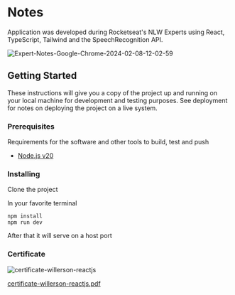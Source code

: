 
# Notes

Application was developed during Rocketseat's NLW Experts using React, TypeScript, Tailwind and the SpeechRecognition API.

![Expert-Notes-Google-Chrome-2024-02-08-12-02-59](https://github.com/willerson/notes/assets/22488088/1080d294-70f2-4213-bfce-cc446221d748)

## Getting Started

These instructions will give you a copy of the project up and running on your local machine for development and testing purposes. See deployment for notes on deploying the project on a live system.

### Prerequisites

Requirements for the software and other tools to build, test and push 
- [Node.js v20](https://nodejs.org/en)

### Installing

Clone the project

In your favorite terminal

    npm install
    npm run dev

After that it will serve on a host port

### Certificate

![certificate-willerson-reactjs](https://github.com/willerson/notes/assets/22488088/0d895279-2e69-4e97-aabc-bea15462ae44)

[certificate-willerson-reactjs.pdf](https://github.com/willerson/notes/files/14222247/certificate-willerson-reactjs.pdf)
